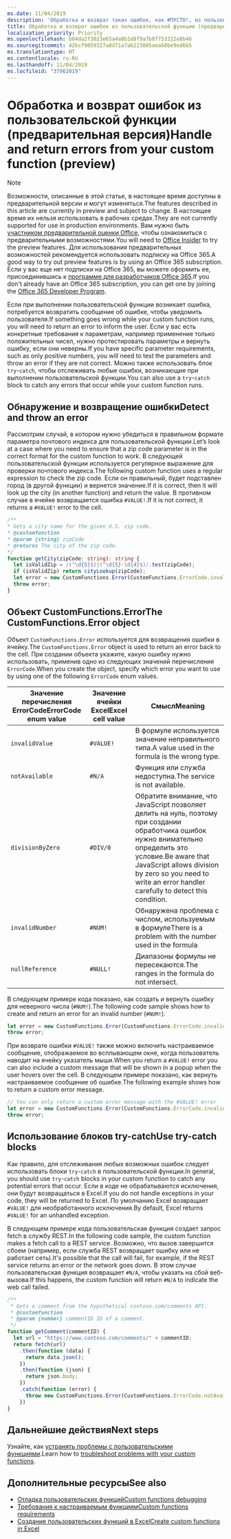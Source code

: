 ```yaml
---
ms.date: 11/04/2019
description: 'Обработка и возврат таких ошибок, как #ПУСТО!, из пользовательской функции'
title: Обработка и возврат ошибок из пользовательской функции (предварительная версия)
localization_priority: Priority
ms.openlocfilehash: b04da2f3023e65a4a8b1d8f9a7b8f753322e8b46
ms.sourcegitcommit: 42bcf9059327a8d71a7ab223805aea68be9ed6b5
ms.translationtype: HT
ms.contentlocale: ru-RU
ms.lasthandoff: 11/04/2019
ms.locfileid: "37962019"
---
```

# <a name="handle-and-return-errors-from-your-custom-function-preview"></a><span data-ttu-id="8cd4c-104">Обработка и возврат ошибок из пользовательской функции (предварительная версия)</span><span class="sxs-lookup"><span data-stu-id="8cd4c-104">Handle and return errors from your custom function (preview)</span></span>

> [!NOTE]
> <span data-ttu-id="8cd4c-105">Возможности, описанные в этой статье, в настоящее время доступны в предварительной версии и могут изменяться.</span><span class="sxs-lookup"><span data-stu-id="8cd4c-105">The features described in this article are currently in preview and subject to change.</span></span> <span data-ttu-id="8cd4c-106">В настоящее время их нельзя использовать в рабочих средах.</span><span class="sxs-lookup"><span data-stu-id="8cd4c-106">They are not currently supported for use in production environments.</span></span> <span data-ttu-id="8cd4c-107">Вам нужно быть [участником предварительной оценки Office](https://insider.office.com/ru-RU/join), чтобы ознакомиться с предварительными возможностями.</span><span class="sxs-lookup"><span data-stu-id="8cd4c-107">You will need to [Office Insider](https://insider.office.com/ru-RU/join) to try the preview features.</span></span>  <span data-ttu-id="8cd4c-108">Для использования предварительных возможностей рекомендуется использовать подписку на Office 365.</span><span class="sxs-lookup"><span data-stu-id="8cd4c-108">A good way to try out preview features is by using an Office 365 subscription.</span></span> <span data-ttu-id="8cd4c-109">Если у вас еще нет подписки на Office 365, вы можете оформить ее, присоединившись к [программе для разработчиков Office 365](https://developer.microsoft.com/office/dev-program).</span><span class="sxs-lookup"><span data-stu-id="8cd4c-109">If you don't already have an Office 365 subscription, you can get one by joining the [Office 365 Developer Program](https://developer.microsoft.com/office/dev-program).</span></span>

<span data-ttu-id="8cd4c-110">Если при выполнении пользовательской функции возникает ошибка, потребуется возвратить сообщение об ошибке, чтобы уведомить пользователя.</span><span class="sxs-lookup"><span data-stu-id="8cd4c-110">If something goes wrong while your custom function runs, you will need to return an error to inform the user.</span></span> <span data-ttu-id="8cd4c-111">Если у вас есть конкретные требования к параметрам, например применение только положительных чисел, нужно протестировать параметры и вернуть ошибку, если они неверны.</span><span class="sxs-lookup"><span data-stu-id="8cd4c-111">If you have specific parameter requirements, such as only positive numbers, you will need to test the parameters and throw an error if they are not correct.</span></span> <span data-ttu-id="8cd4c-112">Можно также использовать блок `try`-`catch`, чтобы отслеживать любые ошибки, возникающие при выполнении пользовательской функции.</span><span class="sxs-lookup"><span data-stu-id="8cd4c-112">You can also use a `try`-`catch` block to catch any errors that occur while your custom function runs.</span></span>

## <a name="detect-and-throw-an-error"></a><span data-ttu-id="8cd4c-113">Обнаружение и возвращение ошибки</span><span class="sxs-lookup"><span data-stu-id="8cd4c-113">Detect and throw an error</span></span>

<span data-ttu-id="8cd4c-114">Рассмотрим случай, в котором нужно убедиться в правильном формате параметра почтового индекса для пользовательской функции.</span><span class="sxs-lookup"><span data-stu-id="8cd4c-114">Let’s look at a case where you need to ensure that a zip code parameter is in the correct format for the custom function to work.</span></span> <span data-ttu-id="8cd4c-115">В следующей пользовательской функции используется регулярное выражение для проверки почтового индекса.</span><span class="sxs-lookup"><span data-stu-id="8cd4c-115">The following custom function uses a regular expression to check the zip code.</span></span> <span data-ttu-id="8cd4c-116">Если он правильный, будет подставлен город (в другой функции) и вернется значение.</span><span class="sxs-lookup"><span data-stu-id="8cd4c-116">If it is correct, then it will look up the city (in another function) and return the value.</span></span> <span data-ttu-id="8cd4c-117">В противном случае в ячейке возвращается ошибка `#VALUE!`.</span><span class="sxs-lookup"><span data-stu-id="8cd4c-117">If it is not correct, it returns a `#VALUE!` error to the cell.</span></span>

```typescript
/**
* Gets a city name for the given U.S. zip code.
* @customfunction
* @param {string} zipCode
* @returns The city of the zip code.
*/
function getCity(zipCode: string): string {
  let isValidZip = /(^\d{5}$)|(^\d{5}-\d{4}$)/.test(zipCode);
  if (isValidZip) return cityLookup(zipCode);
  let error = new CustomFunctions.Error(CustomFunctions.ErrorCode.invalidValue, "Please provide a valid U.S. zip code.");
  throw error;
}
```

## <a name="the-customfunctionserror-object"></a><span data-ttu-id="8cd4c-118">Объект CustomFunctions.Error</span><span class="sxs-lookup"><span data-stu-id="8cd4c-118">The CustomFunctions.Error object</span></span>

<span data-ttu-id="8cd4c-119">Объект `CustomFunctions.Error` используется для возвращения ошибки в ячейку.</span><span class="sxs-lookup"><span data-stu-id="8cd4c-119">The `CustomFunctions.Error` object is used to return an error back to the cell.</span></span> <span data-ttu-id="8cd4c-120">При создании объекта укажите, какую ошибку нужно использовать, применив одно из следующих значений перечисления `ErrorCode`.</span><span class="sxs-lookup"><span data-stu-id="8cd4c-120">When you create the object, specify which error you want to use by using one of the following `ErrorCode` enum values.</span></span>


|<span data-ttu-id="8cd4c-121">Значение перечисления ErrorCode</span><span class="sxs-lookup"><span data-stu-id="8cd4c-121">ErrorCode enum value</span></span>  |<span data-ttu-id="8cd4c-122">Значение ячейки Excel</span><span class="sxs-lookup"><span data-stu-id="8cd4c-122">Excel cell value</span></span>  |<span data-ttu-id="8cd4c-123">Смысл</span><span class="sxs-lookup"><span data-stu-id="8cd4c-123">Meaning</span></span>  |
|---------------|---------|---------|
|`invalidValue`   | `#VALUE!` | <span data-ttu-id="8cd4c-124">В формуле используется значение неправильного типа.</span><span class="sxs-lookup"><span data-stu-id="8cd4c-124">A value used in the formula is the wrong type.</span></span> |
|`notAvailable`   | `#N/A`    | <span data-ttu-id="8cd4c-125">Функция или служба недоступна.</span><span class="sxs-lookup"><span data-stu-id="8cd4c-125">The service is not available.</span></span> |
|`divisionByZero` | `#DIV/0`  | <span data-ttu-id="8cd4c-126">Обратите внимание, что JavaScript позволяет делить на нуль, поэтому при создании обработчика ошибок нужно внимательно определить это условие.</span><span class="sxs-lookup"><span data-stu-id="8cd4c-126">Be aware that JavaScript allows division by zero so you need to write an error handler carefully to detect this condition.</span></span> |
|`invalidNumber`  | `#NUM!`   | <span data-ttu-id="8cd4c-127">Обнаружена проблема с числом, используемым в формуле</span><span class="sxs-lookup"><span data-stu-id="8cd4c-127">There is a problem with the number used in the formula</span></span> |
|`nullReference`  | `#NULL!`  | <span data-ttu-id="8cd4c-128">Диапазоны формулы не пересекаются.</span><span class="sxs-lookup"><span data-stu-id="8cd4c-128">The ranges in the formula do not intersect.</span></span> |

<span data-ttu-id="8cd4c-129">В следующем примере кода показано, как создать и вернуть ошибку для неверного числа (`#NUM!`).</span><span class="sxs-lookup"><span data-stu-id="8cd4c-129">The following code sample shows how to create and return an error for an invalid number (`#NUM!`).</span></span>

```typescript
let error = new CustomFunctions.Error(CustomFunctions.ErrorCode.invalidNumber);
throw error;
```

<span data-ttu-id="8cd4c-130">При возврате ошибки `#VALUE!` также можно включить настраиваемое сообщение, отображаемое во всплывающем окне, когда пользователь наводит на ячейку указатель мыши.</span><span class="sxs-lookup"><span data-stu-id="8cd4c-130">When you return a `#VALUE!` error you can also include a custom message that will be shown in a popup when the user hovers over the cell.</span></span> <span data-ttu-id="8cd4c-131">В следующем примере показано, как вернуть настраиваемое сообщение об ошибке.</span><span class="sxs-lookup"><span data-stu-id="8cd4c-131">The following example shows how to return a custom error message.</span></span>

```typescript
// You can only return a custom error message with the #VALUE! error
let error = new CustomFunctions.Error(CustomFunctions.ErrorCode.invalidValue, “The parameter can only contain lowercase characters.”);
throw error;
```

## <a name="use-try-catch-blocks"></a><span data-ttu-id="8cd4c-132">Использование блоков try-catch</span><span class="sxs-lookup"><span data-stu-id="8cd4c-132">Use try-catch blocks</span></span>

<span data-ttu-id="8cd4c-133">Как правило, для отслеживания любых возможных ошибок следует использовать блоки `try`-`catch` в пользовательской функции.</span><span class="sxs-lookup"><span data-stu-id="8cd4c-133">In general, you should use `try`-`catch` blocks in your custom function to catch any potential errors that occur.</span></span> <span data-ttu-id="8cd4c-134">Если в коде не обрабатываются исключения, они будут возвращаться в Excel.</span><span class="sxs-lookup"><span data-stu-id="8cd4c-134">If you do not handle exceptions in your code, they will be returned to Excel.</span></span> <span data-ttu-id="8cd4c-135">По умолчанию Excel возвращает `#VALUE!` для необработанного исключения.</span><span class="sxs-lookup"><span data-stu-id="8cd4c-135">By default, Excel returns `#VALUE!` for an unhandled exception.</span></span>

<span data-ttu-id="8cd4c-136">В следующем примере кода пользовательская функция создает запрос fetch в службу REST.</span><span class="sxs-lookup"><span data-stu-id="8cd4c-136">In the following code sample, the custom function makes a fetch call to a REST service.</span></span> <span data-ttu-id="8cd4c-137">Возможно, что вызов завершится сбоем (например, если служба REST возвращает ошибку или не работает сеть).</span><span class="sxs-lookup"><span data-stu-id="8cd4c-137">It's possible that the call will fail, for example, if the REST service returns an error or the network goes down.</span></span> <span data-ttu-id="8cd4c-138">В этом случае пользовательская функция возвращает `#N/A`, чтобы указать на сбой веб-вызова.</span><span class="sxs-lookup"><span data-stu-id="8cd4c-138">If this happens, the custom function will return `#N/A` to indicate the web call failed.</span></span>


```typescript
/**
 * Gets a comment from the hypothetical contoso.com/comments API.
 * @customfunction
 * @param {number} commentID ID of a comment.
 */
function getComment(commentID) {
  let url = "https://www.contoso.com/comments/" + commentID;
  return fetch(url)
    .then(function (data) {
      return data.json();
    })
    .then(function (json) {
      return json.body;
    })
    .catch(function (error) {
      throw new CustomFunctions.Error(CustomFunctions.ErrorCode.notAvailable);
    })
}
```

## <a name="next-steps"></a><span data-ttu-id="8cd4c-139">Дальнейшие действия</span><span class="sxs-lookup"><span data-stu-id="8cd4c-139">Next steps</span></span>

<span data-ttu-id="8cd4c-140">Узнайте, как [устранять проблемы с пользовательскими функциями](custom-functions-troubleshooting.md).</span><span class="sxs-lookup"><span data-stu-id="8cd4c-140">Learn how to [troubleshoot problems with your custom functions](custom-functions-troubleshooting.md).</span></span>

## <a name="see-also"></a><span data-ttu-id="8cd4c-141">Дополнительные ресурсы</span><span class="sxs-lookup"><span data-stu-id="8cd4c-141">See also</span></span>

* [<span data-ttu-id="8cd4c-142">Отладка пользовательских функций</span><span class="sxs-lookup"><span data-stu-id="8cd4c-142">Custom functions debugging</span></span>](custom-functions-debugging.md)
* [<span data-ttu-id="8cd4c-143">Требования к настраиваемым функциям</span><span class="sxs-lookup"><span data-stu-id="8cd4c-143">Custom functions requirements</span></span>](custom-functions-requirement-sets.md)
* [<span data-ttu-id="8cd4c-144">Создание пользовательских функций в Excel</span><span class="sxs-lookup"><span data-stu-id="8cd4c-144">Create custom functions in Excel</span></span>](custom-functions-overview.md)
